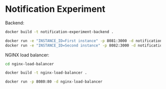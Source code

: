 # Notification Experiment

Backend:

```bash
docker build -t notification-experiment-backend .

docker run -e "INSTANCE_ID=First instance" -p 8081:3000 -d notification-experiment-backend
docker run -e "INSTANCE_ID=Second instance" -p 8082:3000 -d notification-experiment-backend
```

NGINX load balancer:

```bash
cd nginx-load-balancer

docker build -t nginx-load-balancer .

docker run -p 8080:80 -d nginx-load-balancer
```